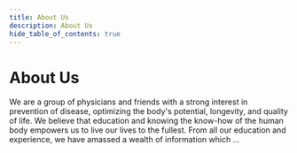 ```yaml
---
title: About Us
description: About Us
hide_table_of_contents: true
---
```


# About Us

We are a group of physicians and friends with a strong interest in prevention of disease, optimizing the body's potential, longevity, and quality of life. We believe that education and knowing the know-how of the human body empowers us to live our lives to the fullest. From all our education and experience, we have amassed a wealth of information which ...